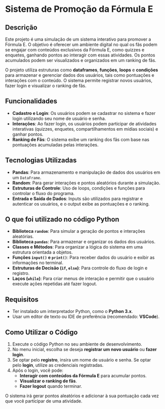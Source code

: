 # Sistema de Promoção da Fórmula E

## Descrição
Este projeto é uma simulação de um sistema interativo para promover a Fórmula E. O objetivo é oferecer um ambiente digital no qual os fãs podem se engajar com conteúdos exclusivos da Fórmula E, como quizzes e enquetes, ganhando pontos ao interagir com essas atividades. Os pontos acumulados podem ser visualizados e organizados em um ranking de fãs.

O projeto utiliza estruturas como **dataframes**, **funções**, **loops** e **condições** para armazenar e gerenciar dados dos usuários, tais como pontuações e interações com o conteúdo. O sistema permite registrar novos usuários, fazer login e visualizar o ranking de fãs.

## Funcionalidades
- **Cadastro e Login**: Os usuários podem se cadastrar no sistema e fazer login utilizando seu nome de usuário e senha.
- **Interações**: Ao fazer login, os usuários podem participar de atividades interativas (quizzes, enquetes, compartilhamentos em mídias sociais) e ganhar pontos.
- **Ranking de Fãs**: O sistema exibe um ranking dos fãs com base nas pontuações acumuladas pelas interações.
  
## Tecnologias Utilizadas
- **Pandas**: Para armazenamento e manipulação de dados dos usuários em um `DataFrame`.
- **Random**: Para gerar interações e pontos aleatórios durante a simulação.
- **Estruturas de Controle**: Uso de loops, condições e funções para controlar o fluxo do programa.
- **Entrada e Saída de Dados**: Inputs são utilizados para registrar e autenticar os usuários, e o output exibe as pontuações e o ranking.

## O que foi utilizado no código Python
- **Biblioteca `random`**: Para simular a geração de pontos e interações aleatórias.
- **Biblioteca `pandas`**: Para armazenar e organizar os dados dos usuários.
- **Classes e Métodos**: Para organizar a lógica do sistema em uma estrutura orientada a objetos.
- **Funções `input()` e `print()`**: Para receber dados do usuário e exibir as informações no terminal.
- **Estruturas de Decisão (`if`, `else`)**: Para controle do fluxo de login e registro.
- **Laços (`while`)**: Para criar menus de interação e permitir que o usuário execute ações repetidas até fazer logout.

## Requisitos
- Ter instalado um interpretador Python, como o **Python 3.x**.
- Usar um editor de texto ou IDE de preferência (recomendado: **VSCode**).

## Como Utilizar o Código
1. Execute o código Python no seu ambiente de desenvolvimento.
2. No menu inicial, escolha se deseja **registrar um novo usuário** ou **fazer login**.
3. Se optar pelo **registro**, insira um nome de usuário e senha. Se optar pelo **login**, utilize as credenciais registradas.
4. Após o login, você pode:
   - **Interagir com conteúdos da Fórmula E** para acumular pontos.
   - **Visualizar o ranking de fãs**.
   - **Fazer logout** quando terminar.

O sistema irá gerar pontos aleatórios e adicionar à sua pontuação cada vez que você participar de uma atividade.
